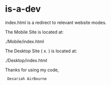 # is-a-dev

index.html is a redirect to relevant website modes.


The Mobile Site is located at:

./Mobile/index.html

The Desktop Site ( x. ) is located at:

./Desktop/index.html


Thanks for using my code,

     Desariah AirBourne